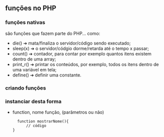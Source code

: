##  funções no PHP

### funções nativas
são funções que fazem parte do PHP... como:
- die() ➔ mata/finaliza o servidor/código sendo executado;
- sleep(x) ➔ o servidor/códgio dorme/retarda até o tempo x passar;
- count() ➔ contador, para contar por exemplo quantos itens existem dentro de uma array;
- print_r() ➔ printar os conteúdos, por exemplo, todos os itens dentro de uma variável em tela;
- define() ➔ definir uma constante.

### criando funções

### instanciar desta forma
- function, nome função, (parâmetros ou não)
  
	    function mostrarNome(){
            // código
      }

